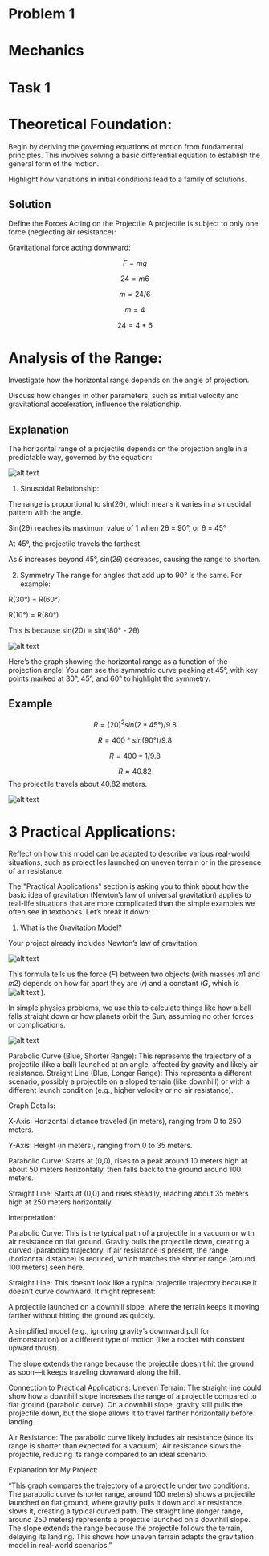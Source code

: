 # Problem 1

# Mechanics

# Task 1
# Theoretical Foundation:

Begin by deriving the governing equations of motion from fundamental principles. This involves solving a basic differential equation to establish the general form of the motion.

Highlight how variations in initial conditions lead to a family of solutions.

## Solution
Define the Forces Acting on the Projectile
A projectile is subject to only one force (neglecting air resistance):

Gravitational force acting downward:

$$
F=mg
$$

$$
24=m6
$$

$$
m=24/6
$$

$$
m=4
$$

$$
24=4*6
$$



# Analysis of the Range:
Investigate how the horizontal range depends on the angle of projection.

Discuss how changes in other parameters, such as initial velocity and gravitational acceleration, influence the relationship.

## Explanation
The horizontal range of a projectile depends on the projection angle in a predictable way, governed by the equation:

![alt text](<Screenshot 2025-03-13 092850.png>)

1. Sinusoidal Relationship:

The range is proportional to sin(2θ), which means it varies in a sinusoidal pattern with the angle.

Sin(2θ) reaches its maximum value of 1 when 2θ = 90°, or θ = 45°

At 45°, the projectile travels the farthest.

As 𝜃 increases beyond 45°, sin(2𝜃) decreases, causing the range to shorten.

2. Symmetry
The range for angles that add up to 90° is the same. For example:

R(30°) = R(60°)

R(10°) = R(80°)

This is because sin(20) = sin(180° - 2θ)

![alt text](image.png)

Here’s the graph showing the horizontal range as a function of the projection angle! You can see the symmetric curve peaking at 45°, with key points marked at 30°, 45°, and 60° to highlight the symmetry.


## Example

$$
R=(20)^2sin(2*45°) / 9.8
$$

$$
R=400 * sin(90°) / 9.8
$$

$$
R=400 * 1 / 9.8
$$

$$
R≈40.82
$$
The projectile travels about 40.82 meters.

![alt text](image-1.png)


# 3 Practical Applications:
Reflect on how this model can be adapted to describe various real-world situations, such as projectiles launched on uneven terrain or in the presence of air resistance.


The "Practical Applications" section is asking you to think about how the basic idea of gravitation (Newton’s law of universal gravitation) applies to real-life situations that are more complicated than the simple examples we often see in textbooks. Let’s break it down:

1. What is the Gravitation Model?

Your project already includes Newton’s law of gravitation: 

![alt text](image-2.png)

This formula tells us the force (𝐹) between two objects (with masses 𝑚1 and 𝑚2) depends on how far apart they are (𝑟) and a constant (𝐺, which is ![alt text](image-3.png) ).

In simple physics problems, we use this to calculate things like how a ball falls straight down or how planets orbit the Sun, assuming no other forces or complications.

![alt text](image-4.png)

Parabolic Curve (Blue, Shorter Range): This represents the trajectory of a projectile (like a ball) launched at an angle, affected by gravity and likely air resistance.
Straight Line (Blue, Longer Range): This represents a different scenario, possibly a projectile on a sloped terrain (like downhill) or with a different launch condition (e.g., higher velocity or no air resistance).


Graph Details:


X-Axis: Horizontal distance traveled (in meters), ranging from 0 to 250 meters.


Y-Axis: Height (in meters), ranging from 0 to 35 meters.


Parabolic Curve: Starts at (0,0), rises to a peak around 10 meters high at about 50 meters horizontally, then falls back to the ground around 100 meters.


Straight Line: Starts at (0,0) and rises steadily, reaching about 35 meters high at 250 meters horizontally.


Interpretation:

Parabolic Curve: This is the typical path of a projectile in a vacuum or with air resistance on flat ground. Gravity pulls the projectile down, creating a curved (parabolic) trajectory. If air resistance is present, the range (horizontal distance) is reduced, which matches the shorter range (around 100 meters) seen here.


Straight Line: This doesn’t look like a typical projectile trajectory because it doesn’t curve downward. It might represent:


A projectile launched on a downhill slope, where the terrain keeps it moving farther without hitting the ground as quickly.


A simplified model (e.g., ignoring gravity’s downward pull for demonstration) or a different type of motion (like a rocket with constant upward thrust).

The slope extends the range because the projectile doesn’t hit the ground as soon—it keeps traveling downward along the hill.


Connection to Practical Applications:
Uneven Terrain: The straight line could show how a downhill slope increases the range of a projectile compared to flat ground (parabolic curve). On a downhill slope, gravity still pulls the projectile down, but the slope allows it to travel farther horizontally before landing.


Air Resistance: The parabolic curve likely includes air resistance (since its range is shorter than expected for a vacuum). Air resistance slows the projectile, reducing its range compared to an ideal scenario.


Explanation for My Project:


“This graph compares the trajectory of a projectile under two conditions. The parabolic curve (shorter range, around 100 meters) shows a projectile launched on flat ground, where gravity pulls it down and air resistance slows it, creating a typical curved path. The straight line (longer range, around 250 meters) represents a projectile launched on a downhill slope. The slope extends the range because the projectile follows the terrain, delaying its landing. This shows how uneven terrain adapts the gravitation model in real-world scenarios.”